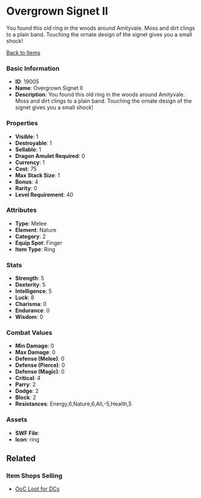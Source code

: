 # Overgrown Signet II

You found this old ring in the woods around Amityvale. Moss and dirt clings to a plain band. Touching the ornate design of the signet gives you a small shock!

[Back to Items](../items.md)

### Basic Information

- **ID**: 19005
- **Name**: Overgrown Signet II
- **Description**: You found this old ring in the woods around Amityvale. Moss and dirt clings to a plain band. Touching the ornate design of the signet gives you a small shock!

### Properties

- **Visible**: 1
- **Destroyable**: 1
- **Sellable**: 1
- **Dragon Amulet Required**: 0
- **Currency**: 1
- **Cost**: 75
- **Max Stack Size**: 1
- **Bonus**: 4
- **Rarity**: 0
- **Level Requirement**: 40

### Attributes

- **Type**: Melee
- **Element**: Nature
- **Category**: 2
- **Equip Spot**: Finger
- **Item Type**: Ring

### Stats

- **Strength**: 5
- **Dexterity**: 5
- **Intelligence**: 5
- **Luck**: 8
- **Charisma**: 0
- **Endurance**: 0
- **Wisdom**: 0

### Combat Values

- **Min Damage**: 0
- **Max Damage**: 0
- **Defense (Melee)**: 0
- **Defense (Pierce)**: 0
- **Defense (Magic)**: 0
- **Critical**: 4
- **Parry**: 2
- **Dodge**: 2
- **Block**: 2
- **Resistances**: Energy,6,Nature,6,All,-5,Health,5

### Assets

- **SWF File**: 
- **Icon**: ring

## Related

### Item Shops Selling

- [OoC Loot for DCs](../item-shops/637-ooc-loot-for-dcs.md)

